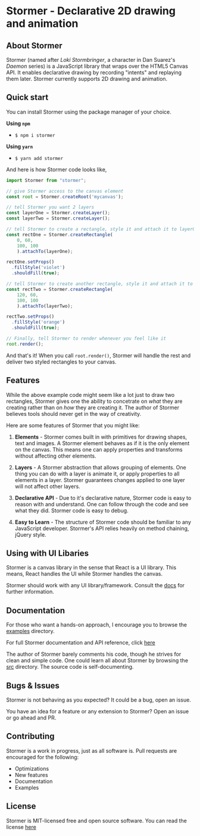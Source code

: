 # Stormer - Declarative 2D drawing and animation
## About Stormer
Stormer (named after *Loki Stormbringer*, a character in Dan Suarez's *Daemon* series) is a JavaScript library that wraps over the HTML5 Canvas API. It enables declarative drawing by recording "intents" and replaying them later. Stormer currently supports 2D drawing and animation.

## Quick start
You can install Stormer using the package manager of your choice.

**Using `npm`**

- `$ npm i stormer`

**Using `yarn`**

- `$ yarn add stormer`

And here is how Stormer code looks like,
```js
import Stormer from "stormer";

// give Stormer access to the canvas element
const root = Stormer.createRoot('mycanvas');

// tell Stormer you want 2 layers
const layerOne = Stormer.createLayer();
const layerTwo = Stormer.createLayer();

// tell Stormer to create a rectangle, style it and attach it to layerOne
const rectOne = Stormer.createRectangle(
    0, 60,
    100, 100
    ).attachTo(layerOne);

rectOne.setProps()
  .fillStyle('violet')
  .shouldFill(true);

// tell Stormer to create another rectangle, style it and attach it to layerTwo
const rectTwo = Stormer.createRectangle(
    120, 60,
    100, 100
    ).attachTo(layerTwo);

rectTwo.setProps()
  .fillStyle('orange')
  .shouldFill(true);

// Finally, tell Stormer to render whenever you feel like it
root.render();
```
And that's it! When you call `root.render()`, Stormer will handle the rest and deliver two styled rectangles to your canvas.

## Features

While the above example code might seem like a lot just to draw two rectangles, Stormer gives one the ability to concetrate on _what_ they are creating rather than on _how_ they are creating it. The author of Stormer believes tools should never get in the way of creativity.

Here are some features of Stormer that you might like:

1. **Elements** - Stormer comes built in with primitives for drawing shapes, text and images. A Stormer element behaves as if it is the only element on the canvas. This means one can apply properties and transforms without affecting other elements.

2. **Layers** - A Stormer abstraction that allows grouping of elements. One thing you can do with a layer is animate it, or apply properties to all elements in a layer. Stormer guarantees changes applied to one layer will not affect other layers.

3. **Declarative API** - Due to it's declarative nature, Stormer code is easy to reason with and understand. One can follow through the code and see what they did. Stormer code is easy to debug.

4. **Easy to Learn** - The structure of Stormer code should be familiar to any JavaScript developer. Stormer's API relies heavily on method chaining, jQuery style.

## Using with UI Libaries
Stormer is a canvas library in the sense that React is a UI library. This means, React handles the UI while Stormer handles the canvas.

Stormer should work with any UI library/framework. Consult the [docs](./docs/) for further information.

## Documentation
For those who want a hands-on approach, I encourage you to browse the [examples](./examples/) directory.

For full Stormer documentation and API reference, click [here](./docs/)

The author of Stormer barely comments his code, though he strives for clean and simple code. One could learn all about Stormer by browsing the [src](./src/) directory. The source code is self-documenting.

## Bugs & Issues
Stormer is not behaving as you expected? It could be a bug, open an issue. 

You have an idea for a feature or any extension to Stormer? Open an issue or go ahead and PR.

## Contributing
Stormer is a work in progress, just as all software is. Pull requests are encouraged for the following:
- Optimizations
- New features
- Documentation
- Examples

## License
Stormer is MIT-licensed free and open source software. You can read the license [here](./LICENSE.txt)
